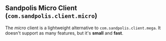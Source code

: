 ## Sandpolis Micro Client (`com.sandpolis.client.micro`)

The *micro* client is a lightweight alternative to `com.sandpolis.client.mega`. It doesn't support as many features, but it's **small** and **fast**.